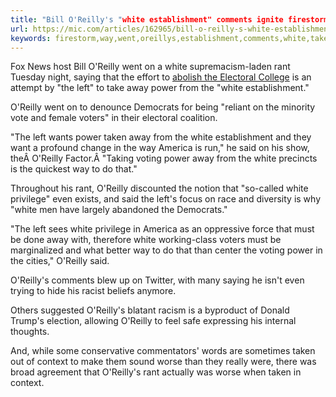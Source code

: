 ```yaml
---
title: "Bill O'Reilly's "white establishment" comments ignite firestorm"
url: https://mic.com/articles/162965/bill-o-reilly-s-white-establishment-comments-ignite-firestorm-over-his-bald-faced-racism
keywords: firestorm,way,went,oreillys,establishment,comments,white,taken,left,worse,away,ignite,oreilly,rant,power,bill
---
```

Fox News host Bill O\'Reilly went on a white supremacism-laden rant Tuesday night, saying that the effort to [abolish the Electoral College](https://mic.com/articles/162443/abolish-end-electoral-college-national-popular-vote-interstate-compact) is an attempt by \"the left\" to take away power from the \"white establishment.\"

O\'Reilly went on to denounce Democrats for being \"reliant on the minority vote and female voters\" in their electoral coalition.

\"The left wants power taken away from the white establishment and they want a profound change in the way America is run,\" he said on his show, theÂ O\'Reilly Factor.Â \"Taking voting power away from the white precincts is the quickest way to do that.\"

Throughout his rant, O\'Reilly discounted the notion that \"so-called white privilege\" even exists, and said the left\'s focus on race and diversity is why \"white men have largely abandoned the Democrats.\"

\"The left sees white privilege in America as an oppressive force that must be done away with, therefore white working-class voters must be marginalized and what better way to do that than center the voting power in the cities,\" O\'Reilly said.

O\'Reilly\'s comments blew up on Twitter, with many saying he isn\'t even trying to hide his racist beliefs anymore.

Others suggested O\'Reilly\'s blatant racism is a byproduct of Donald Trump\'s election, allowing O\'Reilly to feel safe expressing his internal thoughts.

And, while some conservative commentators\' words are sometimes taken out of context to make them sound worse than they really were, there was broad agreement that O\'Reilly\'s rant actually was worse when taken in context.
